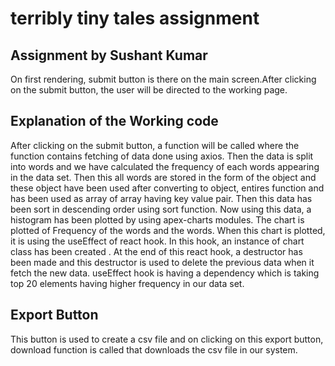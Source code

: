 # terribly tiny tales assignment
## Assignment by Sushant Kumar
On first rendering, submit button is there on the main screen.After clicking on the submit button, the user will be directed to the working page.
## Explanation of the Working code
After clicking on the submit button, a function will be called where the function contains fetching of data done using axios. Then the data is split into words and we have calculated the frequency of each words appearing in the data set.
Then this all words are stored in the form of the object and these object have been used after converting to object, entires function and has been used as array of  array having key value pair.
Then this data has been sort in descending order using sort function.
Now using this data, a histogram has been plotted by using apex-charts modules.
The chart is plotted of Frequency of the words and the words. 
When this chart is plotted, it is using the useEffect of react hook.
In this hook, an instance of chart class has been created .
At the end of this react hook, a destructor has been made and this destructor is used to delete the previous data when it fetch the new data.
useEffect hook is having a dependency which is taking top 20 elements having higher frequency in our data set. 

## Export Button
This button is used to create a csv file and on clicking on this export button, download function is called that downloads the csv file in our system.
